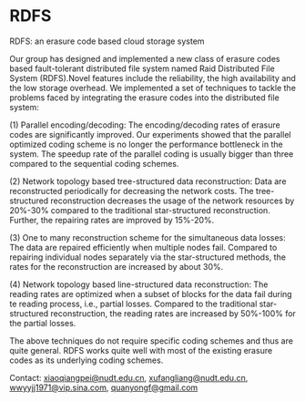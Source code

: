 RDFS
====

RDFS: an erasure code based cloud storage system

Our group has designed and implemented a new class of erasure codes based fault-tolerant distributed file system named Raid Distributed File System (RDFS).Novel features include the reliability, the high availability and the low storage overhead. We implemented a set of techniques to tackle the problems faced by integrating the erasure codes into the distributed file system:

(1) Parallel encoding/decoding: The encoding/decoding rates of erasure codes are significantly improved. Our experiments showed that the parallel optimized coding scheme is no longer the performance bottleneck in the system. The speedup rate of the parallel coding is usually bigger than three compared to the sequential coding schemes. 

(2) Network topology based tree-structured data reconstruction: Data are reconstructed periodically for decreasing the network costs. The tree-structured reconstruction decreases the usage of the network resources by 20%-30% compared to the traditional star-structured reconstruction. Further, the repairing rates are improved by 15%-20%.

(3) One to many reconstruction scheme for the simultaneous data losses: The data are repaired efficiently when multiple nodes fail. Compared to repairing individual nodes separately via the star-structured methods, the rates for the reconstruction are increased by about 30%. 

(4) Network topology based line-structured data reconstruction: The reading rates are optimized when a subset of blocks for the data fail during te reading process, i.e., partial losses. Compared to the traditional star-structured reconstruction, the reading rates are increased by 50%-100% for the partial losses.

The above techniques do not require specific coding schemes and thus are quite general. RDFS works quite well with most of the existing erasure codes as its underlying coding schemes.



  Contact: xiaoqiangpei@nudt.edu.cn, xufangliang@nudt.edu.cn, wwyyjj1971@vip.sina.com, quanyongf@gmail.com

